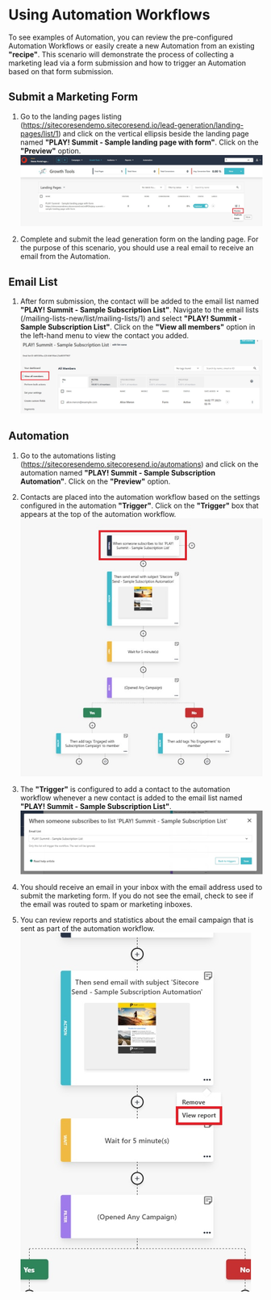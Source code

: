 # Using Automation Workflows

To see examples of Automation, you can review the pre-configured Automation Workflows or easily create a new Automation from an existing **"recipe"**. This scenario will demonstrate the process of collecting a marketing lead via a form submission and how to trigger an Automation based on that form submission.

## Submit a Marketing Form

1. Go to the landing pages listing (<https://sitecoresendemo.sitecoresend.io/lead-generation/landing-pages/list/1>) and click on the vertical ellipsis beside the landing page named **"PLAY! Summit - Sample landing page with form"**. Click on the **"Preview"** option.
![Preview landing page](./media/landing-pages-2.jpg)

1. Complete and submit the lead generation form on the landing page. For the purpose of this scenario, you should use a real email to receive an email from the Automation.

## Email List

1. After form submission, the contact will be added to the email list named **"PLAY! Summit - Sample Subscription List"**. Navigate to the email lists (/mailing-lists-new/list/mailing-lists/1) and select **"PLAY! Summit - Sample Subscription List"**. Click on the **"View all members"** option in the left-hand menu to view the contact you added.
![View members in email list](./media/landing-pages-3.jpg)

## Automation

1. Go to the automations listing (<https://sitecoresendemo.sitecoresend.io/automations>) and click on the automation named **"PLAY! Summit - Sample Subscription Automation"**. Click on the **"Preview"** option.

1. Contacts are placed into the automation workflow based on the settings configured in the automation **"Trigger"**. Click on the **"Trigger"** box that appears at the top of the automation workflow.
![trigger in automation](./media/automation.jpg)

1. The **"Trigger"** is configured to add a contact to the automation workflow whenever a new contact is added to the email list named **"PLAY! Summit - Sample Subscription List"**.
![Email list trigger](./media/automation-2.jpg)

1. You should receive an email in your inbox with the email address used to submit the marketing form. If you do not see the email, check to see if the email was routed to spam or marketing inboxes.

1. You can review reports and statistics about the email campaign that is sent as part of the automation workflow.
![Automation email reports](./media/automation-3.jpg)

